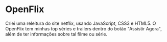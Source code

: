 # OpenFlix
Criei uma releitura do site netflix, usando JavaScript, CSS3 e HTML5. O OpenFlix tem minhas top séries e trailers dentro do botão "Assistir Agora", além de ter informações sobre tal filme ou série.
